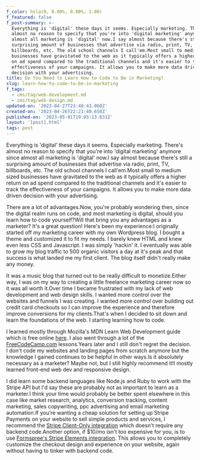```yaml
---
f_color: hsla(0, 0.00%, 0.00%, 1.00)
f_featured: false
f_post-summary: >-
  Everything is 'digital' these days it seems. Especially marketing. There's
  almost no reason to specify that you're into 'digital marketing' anymore since
  almost all marketing is 'digital' now.I say almost because there's still a
  surprising amount of businesses that advertise via radio, print, TV,
  billboards, etc. The old school channels I call'em.Most small to medium sized
  businesses have gravitated to the web as it typically offers a higher return
  on ad spend compared to the traditional channels and it's easier to track the
  effectiveness of your campaigns. It allows you to make more data driven
  decision with your advertising.
title: Do You Need to Learn How to Code to Be in Marketing?
slug: learn-how-to-code-to-be-in-marketing
f_tags:
  - cms/tag/web-development.md
  - cms/tag/web-design.md
updated-on: '2023-04-27T23:40:43.060Z'
created-on: '2023-04-26T22:21:40.650Z'
published-on: '2023-05-01T19:03:13.631Z'
layout: '[post].html'
tags: post
---
```


Everything is 'digital' these days it seems. Especially marketing. There's almost no reason to specify that you're into 'digital marketing' anymore since almost all marketing is 'digital' now.I say almost because there's still a surprising amount of businesses that advertise via radio, print, TV, billboards, etc. The old school channels I call'em.Most small to medium sized businesses have gravitated to the web as it typically offers a higher return on ad spend compared to the traditional channels and it's easier to track the effectiveness of your campaigns. It allows you to make more data driven decision with your advertising.

There are a lot of advantages.Now, you're probably wondering then, since the digital realm runs on code, and most marketing is digital, should you learn how to code yourself?Will that bring you any advantages as a marketer? It's a great question! Here's been my experience:I originally started off my marketing career with my own Wordpress blog. I bought a theme and customized it to fit my needs. I barely knew HTML and knew even less CSS and Javascript. I was simply 'hackin' it. I eventually was able to grow my blog traffic to 500 organic visitors a day at it's peak and that success is what landed me my first client. The blog itself didn't really make any money.

It was a music blog that turned out to be really difficult to monetize.Either way, I was on my way to creating a little freelance marketing career now so it was all worth it.Over time I became frustrated with my lack of web development and web design skills. I wanted more control over the websites and funnels I was creating. I wanted more control over building out credit card checkouts so I can improve the experience and therefore improve conversions for my clients.That's when I decided to sit down and learn the foundations of the web. I starting learning how to code.

I learned mostly through Mozilla's MDN Learn Web Development guide which is free online [here](https://developer.mozilla.org/en-US/docs/Learn?ref=freak.marketing). I also went through a lot of the [FreeCodeCamp.com](https://freecodecamp.com/?ref=freak.marketing) lessons.Years later and I still don't regret the decision. I don't code my websites and landing pages from scratch anymore but the knowledge I gained continues to be helpful in other ways.Is it absolutely necessary as a marketer? Maybe not, but I still highly recommend it!I mostly learned front-end web dev and responsive design.

I did learn some backend languages like Node.js and Ruby to work with the Stripe API but I'd say these are probably not as important to learn as a marketer.I think your time would probably be better spent elsewhere in this case like market research, analytics, conversion tracking, content marketing, sales copywriting, ppc advertising and email marketing automation.If you're wanting a cheap solution for setting up Stripe Payments on your website to sell simple products and services, I recommend the [Stripe Client-Only integration](https://stripe.com/docs/payments/checkout/client?ref=freak.marketing) which doesn't require any backend code.Another option, if $10/mo isn't too expensive for you, is to use [Formspree's Stripe Elements integration](https://formspree.io/blog/custom-payment-stripe/?ref=freak.marketing). This allows you to completely customize the checkout design and experience on your website, again without having to tinker with backend code.
